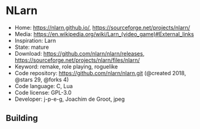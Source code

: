 # NLarn

- Home: https://nlarn.github.io/, https://sourceforge.net/projects/nlarn/
- Media: https://en.wikipedia.org/wiki/Larn_(video_game)#External_links
- Inspiration: Larn
- State: mature
- Download: https://github.com/nlarn/nlarn/releases, https://sourceforge.net/projects/nlarn/files/nlarn/
- Keyword: remake, role playing, roguelike
- Code repository: https://github.com/nlarn/nlarn.git (@created 2018, @stars 29, @forks 4)
- Code language: C, Lua
- Code license: GPL-3.0
- Developer: j-p-e-g, Joachim de Groot, jpeg

## Building
